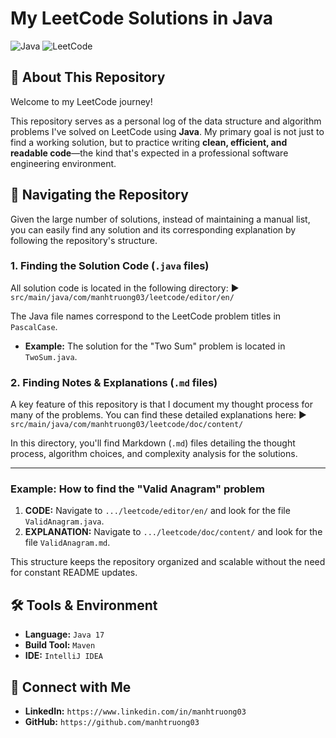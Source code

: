 # My LeetCode Solutions in Java

![Java](https://img.shields.io/badge/Java-ED8B00?style=for-the-badge&logo=openjdk&logoColor=white)
![LeetCode](https://img.shields.io/badge/LeetCode-000000?style=for-the-badge&logo=LeetCode&logoColor=#d16c06)

## 👋 About This Repository

Welcome to my LeetCode journey!

This repository serves as a personal log of the data structure and algorithm problems I've solved on LeetCode using **Java**. My primary goal is not just to find a working solution, but to practice writing **clean, efficient, and readable code**—the kind that's expected in a professional software engineering environment.

## 🧭 Navigating the Repository

Given the large number of solutions, instead of maintaining a manual list, you can easily find any solution and its corresponding explanation by following the repository's structure.

### 1. Finding the Solution Code (`.java` files)

All solution code is located in the following directory:
▶️ `src/main/java/com/manhtruong03/leetcode/editor/en/`

The Java file names correspond to the LeetCode problem titles in `PascalCase`.

* **Example:** The solution for the "Two Sum" problem is located in `TwoSum.java`.

### 2. Finding Notes & Explanations (`.md` files)

A key feature of this repository is that I document my thought process for many of the problems. You can find these detailed explanations here:
▶️ `src/main/java/com/manhtruong03/leetcode/doc/content/`

In this directory, you'll find Markdown (`.md`) files detailing the thought process, algorithm choices, and complexity analysis for the solutions.

---

### Example: How to find the "Valid Anagram" problem

1.  **CODE:** Navigate to `.../leetcode/editor/en/` and look for the file `ValidAnagram.java`.
2.  **EXPLANATION:** Navigate to `.../leetcode/doc/content/` and look for the file `ValidAnagram.md`.

This structure keeps the repository organized and scalable without the need for constant README updates.

## 🛠️ Tools & Environment
* **Language:** `Java 17`
* **Build Tool:** `Maven`
* **IDE:** `IntelliJ IDEA`

## 🔗 Connect with Me
* **LinkedIn:** `https://www.linkedin.com/in/manhtruong03`
* **GitHub:** `https://github.com/manhtruong03`